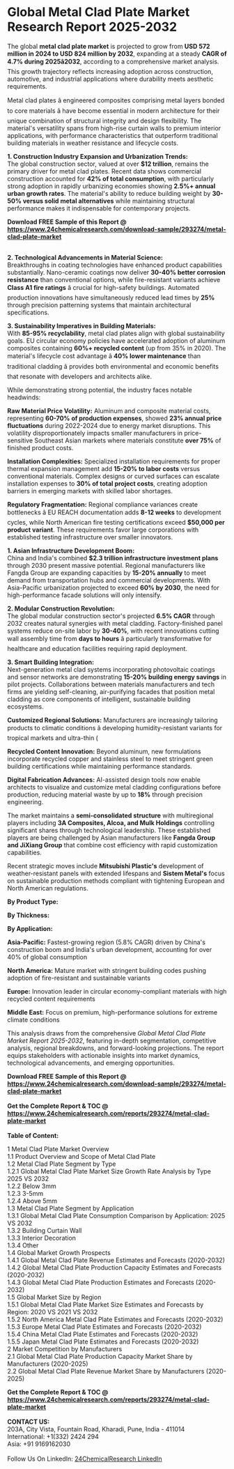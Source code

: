 <h1>Global Metal Clad Plate Market Research Report 2025-2032</h1><p>The global <strong>metal clad plate market</strong> is projected to grow from <strong>USD 572 million in 2024 to USD 824 million by 2032</strong>, expanding at a steady <strong>CAGR of 4.7% during 2025â2032</strong>, according to a comprehensive market analysis. This growth trajectory reflects increasing adoption across construction, automotive, and industrial applications where durability meets aesthetic requirements.</p><p>Metal clad plates â engineered composites comprising metal layers bonded to core materials â have become essential in modern architecture for their unique combination of structural integrity and design flexibility. The material's versatility spans from high-rise curtain walls to premium interior applications, with performance characteristics that outperform traditional building materials in weather resistance and lifecycle costs.</p><p><strong>1. Construction Industry Expansion and Urbanization Trends:</strong><br>
The global construction sector, valued at over <strong>$12 trillion</strong>, remains the primary driver for metal clad plates. Recent data shows commercial construction accounted for <strong>42% of total consumption</strong>, with particularly strong adoption in rapidly urbanizing economies showing <strong>2.5%+ annual urban growth rates</strong>. The material's ability to reduce building weight by <strong>30-50% versus solid metal alternatives</strong> while maintaining structural performance makes it indispensable for contemporary projects.</p><div><b>Download FREE Sample of this Report @ 
            <a href="https://www.24chemicalresearch.com/download-sample/293274/metal-clad-plate-market">
            https://www.24chemicalresearch.com/download-sample/293274/metal-clad-plate-market</a></b></div><br><p><strong>2. Technological Advancements in Material Science:</strong><br>
Breakthroughs in coating technologies have enhanced product capabilities substantially. Nano-ceramic coatings now deliver <strong>30-40% better corrosion resistance</strong> than conventional options, while fire-resistant variants achieve <strong>Class A1 fire ratings</strong> â crucial for high-safety buildings. Automated production innovations have simultaneously reduced lead times by <strong>25%</strong> through precision patterning systems that maintain architectural specifications.</p><p><strong>3. Sustainability Imperatives in Building Materials:</strong><br>
With <strong>85-95% recyclability</strong>, metal clad plates align with global sustainability goals. EU circular economy policies have accelerated adoption of aluminum composites containing <strong>60%+ recycled content</strong> (up from 35% in 2020). The material's lifecycle cost advantage â <strong>40% lower maintenance</strong> than traditional cladding â provides both environmental and economic benefits that resonate with developers and architects alike.</p><p>While demonstrating strong potential, the industry faces notable headwinds:</p><p><strong>Raw Material Price Volatility:</strong> Aluminum and composite material costs, representing <strong>60-70% of production expenses</strong>, showed <strong>23% annual price fluctuations</strong> during 2022-2024 due to energy market disruptions. This volatility disproportionately impacts smaller manufacturers in price-sensitive Southeast Asian markets where materials constitute <strong>over 75%</strong> of finished product costs.</p><p><strong>Installation Complexities:</strong> Specialized installation requirements for proper thermal expansion management add <strong>15-20% to labor costs</strong> versus conventional materials. Complex designs or curved surfaces can escalate installation expenses to <strong>30% of total project costs</strong>, creating adoption barriers in emerging markets with skilled labor shortages.</p><p><strong>Regulatory Fragmentation:</strong> Regional compliance variances create bottlenecks â EU REACH documentation adds <strong>8-12 weeks</strong> to development cycles, while North American fire testing certifications exceed <strong>$50,000 per product variant</strong>. These requirements favor large corporations with established testing infrastructure over smaller innovators.</p><p><strong>1. Asian Infrastructure Development Boom:</strong><br>
China and India's combined <strong>$2.3 trillion infrastructure investment plans</strong> through 2030 present massive potential. Regional manufacturers like Fangda Group are expanding capacities by <strong>15-20% annually</strong> to meet demand from transportation hubs and commercial developments. With Asia-Pacific urbanization projected to exceed <strong>60% by 2030</strong>, the need for high-performance facade solutions will only intensify.</p><p><strong>2. Modular Construction Revolution:</strong><br>
The global modular construction sector's projected <strong>6.5% CAGR</strong> through 2032 creates natural synergies with metal cladding. Factory-finished panel systems reduce on-site labor by <strong>30-40%</strong>, with recent innovations cutting wall assembly time from <strong>days to hours</strong> â particularly transformative for healthcare and education facilities requiring rapid deployment.</p><p><strong>3. Smart Building Integration:</strong><br>
Next-generation metal clad systems incorporating photovoltaic coatings and sensor networks are demonstrating <strong>15-20% building energy savings</strong> in pilot projects. Collaborations between materials manufacturers and tech firms are yielding self-cleaning, air-purifying facades that position metal cladding as core components of intelligent, sustainable building ecosystems.</p><p><strong>Customized Regional Solutions:</strong> Manufacturers are increasingly tailoring products to climatic conditions â developing humidity-resistant variants for tropical markets and ultra-thin (
	</p><p><strong>Recycled Content Innovation:</strong> Beyond aluminum, new formulations incorporate recycled copper and stainless steel to meet stringent green building certifications while maintaining performance standards. </p><p><strong>Digital Fabrication Advances:</strong> AI-assisted design tools now enable architects to visualize and customize metal cladding configurations before production, reducing material waste by up to <strong>18%</strong> through precision engineering.</p><p>The market maintains a <strong>semi-consolidated structure</strong> with multiregional players including <strong>3A Composites, Alcoa, and Mulk Holdings</strong> controlling significant shares through technological leadership. These established players are being challenged by Asian manufacturers like <strong>Fangda Group and JiXiang Group</strong> that combine cost efficiency with rapid customization capabilities.</p><p>Recent strategic moves include <strong>Mitsubishi Plastic's</strong> development of weather-resistant panels with extended lifespans and <strong>Sistem Metal's</strong> focus on sustainable production methods compliant with tightening European and North American regulations.</p><p><strong>By Product Type:</strong></p><p><strong>By Thickness:</strong></p><p><strong>By Application:</strong></p><p><strong>Asia-Pacific:</strong> Fastest-growing region (5.8% CAGR) driven by China's construction boom and India's urban development, accounting for over 40% of global consumption</p><p><strong>North America:</strong> Mature market with stringent building codes pushing adoption of fire-resistant and sustainable variants</p><p><strong>Europe:</strong> Innovation leader in circular economy-compliant materials with high recycled content requirements</p><p><strong>Middle East:</strong> Focus on premium, high-performance solutions for extreme climate conditions</p><p>This analysis draws from the comprehensive <em>Global Metal Clad Plate Market Report 2025-2032</em>, featuring in-depth segmentation, competitive analysis, regional breakdowns, and forward-looking projections. The report equips stakeholders with actionable insights into market dynamics, technological advancements, and emerging opportunities.</p><div><b>Download FREE Sample of this Report @ 
            <a href="https://www.24chemicalresearch.com/download-sample/293274/metal-clad-plate-market">
            https://www.24chemicalresearch.com/download-sample/293274/metal-clad-plate-market</a></b></div><br><div><b>Get the Complete Report & TOC @ 
            <a href="https://www.24chemicalresearch.com/reports/293274/metal-clad-plate-market">
            https://www.24chemicalresearch.com/reports/293274/metal-clad-plate-market</a></b></div><br>
            <b>Table of Content:</b><p>1 Metal Clad Plate Market Overview<br />
    1.1 Product Overview and Scope of Metal Clad Plate<br />
    1.2 Metal Clad Plate Segment by Type<br />
        1.2.1 Global Metal Clad Plate Market Size Growth Rate Analysis by Type 2025 VS 2032<br />
        1.2.2 Below 3mm<br />
        1.2.3 3-5mm<br />
        1.2.4 Above 5mm<br />
    1.3 Metal Clad Plate Segment by Application<br />
        1.3.1 Global Metal Clad Plate Consumption Comparison by Application: 2025 VS 2032<br />
        1.3.2 Building Curtain Wall<br />
        1.3.3 Interior Decoration<br />
        1.3.4 Other<br />
    1.4 Global Market Growth Prospects<br />
        1.4.1 Global Metal Clad Plate Revenue Estimates and Forecasts (2020-2032)<br />
        1.4.2 Global Metal Clad Plate Production Capacity Estimates and Forecasts (2020-2032)<br />
        1.4.3 Global Metal Clad Plate Production Estimates and Forecasts (2020-2032)<br />
    1.5 Global Market Size by Region<br />
        1.5.1 Global Metal Clad Plate Market Size Estimates and Forecasts by Region: 2020 VS 2021 VS 2032<br />
        1.5.2 North America Metal Clad Plate Estimates and Forecasts (2020-2032)<br />
        1.5.3 Europe Metal Clad Plate Estimates and Forecasts (2020-2032)<br />
        1.5.4 China Metal Clad Plate Estimates and Forecasts (2020-2032)<br />
        1.5.5 Japan Metal Clad Plate Estimates and Forecasts (2020-2032)<br />
2 Market Competition by Manufacturers<br />
    2.1 Global Metal Clad Plate Production Capacity Market Share by Manufacturers (2020-2025)<br />
    2.2 Global Metal Clad Plate Revenue Market Share by Manufacturers (2020-2025)</p><div><b>Get the Complete Report & TOC @ 
            <a href="https://www.24chemicalresearch.com/reports/293274/metal-clad-plate-market">
            https://www.24chemicalresearch.com/reports/293274/metal-clad-plate-market</a></b></div><br><b>CONTACT US:</b><br>
            203A, City Vista, Fountain Road, Kharadi, Pune, India - 411014<br>
            International: +1(332) 2424 294<br>
            Asia: +91 9169162030 <br><br>
            Follow Us On LinkedIn: <a href="https://www.linkedin.com/company/24chemicalresearch/">24ChemicalResearch LinkedIn</a>